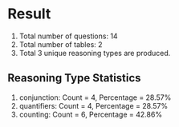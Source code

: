 # Result<br/>
1. Total number of questions: 14<br/>
2. Total number of tables: 2<br/>
3. Total 3 unique reasoning types are produced.<br/>
## **Reasoning Type Statistics**<br/>
1. conjunction: Count = 4, Percentage = 28.57%<br/>
2. quantifiers: Count = 4, Percentage = 28.57%<br/>
3. counting: Count = 6, Percentage = 42.86%<br/>

